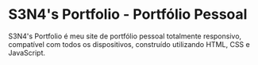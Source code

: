 # S3N4's Portfolio - Portfólio Pessoal

S3N4's Portfolio é meu site de portfólio pessoal totalmente responsivo, compatível com todos os dispositivos, construído utilizando HTML, CSS e JavaScript.

